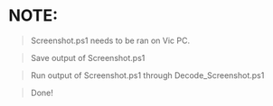 # NOTE:
> Screenshot.ps1 needs to be ran on Vic PC.

> Save output of Screenshot.ps1

> Run output of Screenshot.ps1 through Decode_Screenshot.ps1

> Done! 
